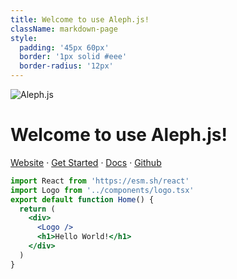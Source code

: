 ```yaml
---
title: Welcome to use Aleph.js!
className: markdown-page
style:
  padding: '45px 60px'
  border: '1px solid #eee'
  border-radius: '12px'
---
```


![Aleph.js](/logo.svg)

# Welcome to use Aleph.js!

<p>
  <a href="https://alephjs.org" target="_blank">Website</a>
  <span> · </span>
  <a href="https://alephjs.org/docs/get-started" target="_blank">Get Started</a>
  <span> · </span>
  <a href="https://alephjs.org/docs" target="_blank">Docs</a>
  <span> · </span>
  <a href="https://github.com/alephjs/aleph.js" target="_blank">Github</a>
</p>

```jsx
import React from 'https://esm.sh/react'
import Logo from '../components/logo.tsx'
export default function Home() {
  return (
    <div>
      <Logo />
      <h1>Hello World!</h1>
    </div>
  )
}
```